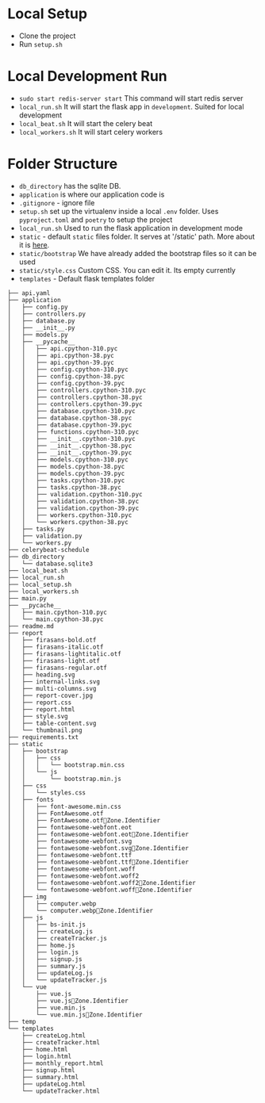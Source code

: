 # Local Setup
- Clone the project
- Run `setup.sh`

# Local Development Run
- `sudo start redis-server start` This command will start redis server
- `local_run.sh` It will start the flask app in `development`. Suited for local development
-  `local_beat.sh` It will start the celery beat
-  `local_workers.sh` It will start celery workers

# Folder Structure

- `db_directory` has the sqlite DB.
- `application` is where our application code is
- `.gitignore` - ignore file
- `setup.sh` set up the virtualenv inside a local `.env` folder. Uses `pyproject.toml` and `poetry` to setup the project
- `local_run.sh`  Used to run the flask application in development mode
- `static` - default `static` files folder. It serves at '/static' path. More about it is [here](https://flask.palletsprojects.com/en/2.0.x/tutorial/static/).
- `static/bootstrap` We have already added the bootstrap files so it can be used
- `static/style.css` Custom CSS. You can edit it. Its empty currently
- `templates` - Default flask templates folder


```
├── api.yaml
├── application
│   ├── config.py
│   ├── controllers.py
│   ├── database.py
│   ├── __init__.py
│   ├── models.py
│   ├── __pycache__
│   │   ├── api.cpython-310.pyc
│   │   ├── api.cpython-38.pyc
│   │   ├── api.cpython-39.pyc
│   │   ├── config.cpython-310.pyc
│   │   ├── config.cpython-38.pyc
│   │   ├── config.cpython-39.pyc
│   │   ├── controllers.cpython-310.pyc
│   │   ├── controllers.cpython-38.pyc
│   │   ├── controllers.cpython-39.pyc
│   │   ├── database.cpython-310.pyc
│   │   ├── database.cpython-38.pyc
│   │   ├── database.cpython-39.pyc
│   │   ├── functions.cpython-310.pyc
│   │   ├── __init__.cpython-310.pyc
│   │   ├── __init__.cpython-38.pyc
│   │   ├── __init__.cpython-39.pyc
│   │   ├── models.cpython-310.pyc
│   │   ├── models.cpython-38.pyc
│   │   ├── models.cpython-39.pyc
│   │   ├── tasks.cpython-310.pyc
│   │   ├── tasks.cpython-38.pyc
│   │   ├── validation.cpython-310.pyc
│   │   ├── validation.cpython-38.pyc
│   │   ├── validation.cpython-39.pyc
│   │   ├── workers.cpython-310.pyc
│   │   └── workers.cpython-38.pyc
│   ├── tasks.py
│   ├── validation.py
│   └── workers.py
├── celerybeat-schedule
├── db_directory
│   └── database.sqlite3
├── local_beat.sh
├── local_run.sh
├── local_setup.sh
├── local_workers.sh
├── main.py
├── __pycache__
│   ├── main.cpython-310.pyc
│   └── main.cpython-38.pyc
├── readme.md
├── report
│   ├── firasans-bold.otf
│   ├── firasans-italic.otf
│   ├── firasans-lightitalic.otf
│   ├── firasans-light.otf
│   ├── firasans-regular.otf
│   ├── heading.svg
│   ├── internal-links.svg
│   ├── multi-columns.svg
│   ├── report-cover.jpg
│   ├── report.css
│   ├── report.html
│   ├── style.svg
│   ├── table-content.svg
│   └── thumbnail.png
├── requirements.txt
├── static
│   ├── bootstrap
│   │   ├── css
│   │   │   └── bootstrap.min.css
│   │   └── js
│   │       └── bootstrap.min.js
│   ├── css
│   │   └── styles.css
│   ├── fonts
│   │   ├── font-awesome.min.css
│   │   ├── FontAwesome.otf
│   │   ├── FontAwesome.otfZone.Identifier
│   │   ├── fontawesome-webfont.eot
│   │   ├── fontawesome-webfont.eotZone.Identifier
│   │   ├── fontawesome-webfont.svg
│   │   ├── fontawesome-webfont.svgZone.Identifier
│   │   ├── fontawesome-webfont.ttf
│   │   ├── fontawesome-webfont.ttfZone.Identifier
│   │   ├── fontawesome-webfont.woff
│   │   ├── fontawesome-webfont.woff2
│   │   ├── fontawesome-webfont.woff2Zone.Identifier
│   │   └── fontawesome-webfont.woffZone.Identifier
│   ├── img
│   │   ├── computer.webp
│   │   └── computer.webpZone.Identifier
│   ├── js
│   │   ├── bs-init.js
│   │   ├── createLog.js
│   │   ├── createTracker.js
│   │   ├── home.js
│   │   ├── login.js
│   │   ├── signup.js
│   │   ├── summary.js
│   │   ├── updateLog.js
│   │   └── updateTracker.js
│   └── vue
│       ├── vue.js
│       ├── vue.jsZone.Identifier
│       ├── vue.min.js
│       └── vue.min.jsZone.Identifier
├── temp
└── templates
    ├── createLog.html
    ├── createTracker.html
    ├── home.html
    ├── login.html
    ├── monthly_report.html
    ├── signup.html
    ├── summary.html
    ├── updateLog.html
    └── updateTracker.html

```